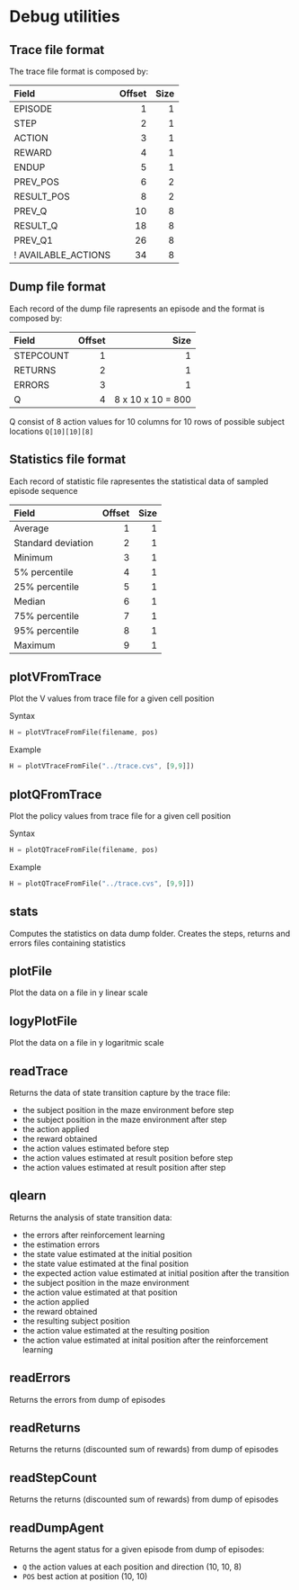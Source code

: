 # Debug utilities

## Trace file format

The trace file format is composed by:

| Field             | Offset | Size |
|:------------------|-------:|-----:|
| EPISODE           |      1 |    1 |
| STEP              |      2 |    1 |
| ACTION            |      3 |    1 |
| REWARD            |      4 |    1 |
| ENDUP             |      5 |    1 |
| PREV_POS          |      6 |    2 |
| RESULT_POS        |      8 |    2 |
| PREV_Q            |     10 |    8 |
| RESULT_Q          |     18 |    8 |
| PREV_Q1           |     26 |    8 |
! AVAILABLE_ACTIONS |     34 |    8 |

## Dump file format

Each record of the dump file rapresents an episode and the format is composed by:

| Field     | Offset |                  Size |
|:----------|-------:|----------------------:|
| STEPCOUNT |      1 |                     1 |
| RETURNS   |      2 |                     1 |
| ERRORS    |      3 |                     1 |
| Q         |      4 |     8 x 10 x 10 = 800 |

Q consist of 8 action values for 10 columns for 10 rows of possible subject locations `Q[10][10][8]`

## Statistics file format

Each record of statistic file rapresentes the statistical data of sampled episode sequence

| Field              | Offset | Size |
|:-------------------|-------:|-----:|
| Average            |      1 |    1 |
| Standard deviation |      2 |    1 |
| Minimum            |      3 |    1 |
| 5% percentile      |      4 |    1 |
| 25% percentile     |      5 |    1 |
| Median             |      6 |    1 |
| 75% percentile     |      7 |    1 |
| 95% percentile     |      8 |    1 |
| Maximum            |      9 |    1 |

## plotVFromTrace

Plot the V values from trace file for a given cell position

Syntax

```octave
H = plotVTraceFromFile(filename, pos)
```

Example

```octave
H = plotVTraceFromFile("../trace.cvs", [9,9]])
```

## plotQFromTrace

Plot the policy values from trace file for a given cell position

Syntax
```octave
H = plotQTraceFromFile(filename, pos)
```

Example
```octave
H = plotQTraceFromFile("../trace.cvs", [9,9]])
```
## stats

Computes the statistics on data dump folder.
Creates the steps, returns and errors files containing statistics

## plotFile

Plot the data on a file in y linear scale

## logyPlotFile

Plot the data on a file in y logaritmic scale

## readTrace

Returns the data of state transition capture by the trace file:

- the subject position in the maze environment before step
- the subject position in the maze environment after step
- the action applied
- the reward obtained
- the action values estimated before step
- the action values estimated at result position before step
- the action values estimated at result position after step

## qlearn 

Returns the analysis of state transition data:

- the errors after reinforcement learning
- the estimation errors
- the state value estimated at the initial position
- the state value estimated at the final position
- the expected action value estimated at initial position after the transition
- the subject position in the maze environment
- the action value estimated at that position
- the action applied
- the reward obtained
- the resulting subject position
- the action value estimated at the resulting position
- the action value estimated at inital position after the reinforcement learning

## readErrors

Returns the errors from dump of episodes

## readReturns

Returns the returns (discounted sum of rewards) from dump of episodes

## readStepCount

Returns the returns (discounted sum of rewards) from dump of episodes

## readDumpAgent

Returns the agent status for a given episode from dump of episodes:

- `Q` the action values at each position and direction (10, 10, 8)
- `POS` best action at position (10, 10)
